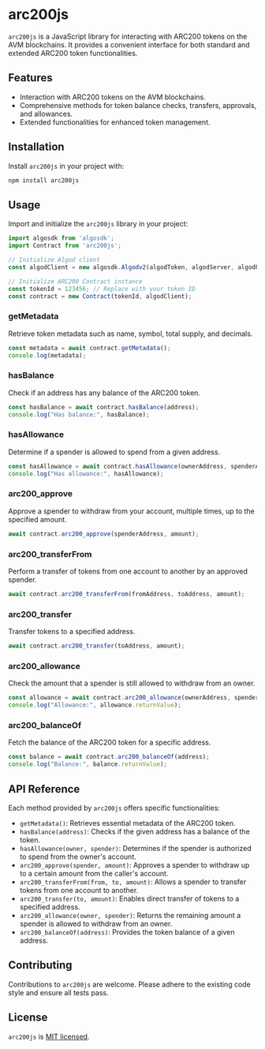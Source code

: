 # arc200js

`arc200js` is a JavaScript library for interacting with ARC200 tokens on the AVM blockchains. It provides a convenient interface for both standard and extended ARC200 token functionalities.

## Features

- Interaction with ARC200 tokens on the AVM blockchains.
- Comprehensive methods for token balance checks, transfers, approvals, and allowances.
- Extended functionalities for enhanced token management.

## Installation

Install `arc200js` in your project with:

```bash
npm install arc200js
```

## Usage

Import and initialize the `arc200js` library in your project:

```javascript
import algosdk from 'algosdk';
import Contract from 'arc200js';

// Initialize Algod client
const algodClient = new algosdk.Algodv2(algodToken, algodServer, algodPort);

// Initialize ARC200 Contract instance
const tokenId = 123456; // Replace with your token ID
const contract = new Contract(tokenId, algodClient);
```

### getMetadata

Retrieve token metadata such as name, symbol, total supply, and decimals.

```javascript
const metadata = await contract.getMetadata();
console.log(metadata);
```

### hasBalance

Check if an address has any balance of the ARC200 token.

```javascript
const hasBalance = await contract.hasBalance(address);
console.log("Has balance:", hasBalance);
```

### hasAllowance

Determine if a spender is allowed to spend from a given address.

```javascript
const hasAllowance = await contract.hasAllowance(ownerAddress, spenderAddress);
console.log("Has allowance:", hasAllowance);
```

### arc200_approve

Approve a spender to withdraw from your account, multiple times, up to the specified amount.

```javascript
await contract.arc200_approve(spenderAddress, amount);
```

### arc200_transferFrom

Perform a transfer of tokens from one account to another by an approved spender.

```javascript
await contract.arc200_transferFrom(fromAddress, toAddress, amount);
```

### arc200_transfer

Transfer tokens to a specified address.

```javascript
await contract.arc200_transfer(toAddress, amount);
```

### arc200_allowance

Check the amount that a spender is still allowed to withdraw from an owner.

```javascript
const allowance = await contract.arc200_allowance(ownerAddress, spenderAddress);
console.log("Allowance:", allowance.returnValue);
```

### arc200_balanceOf

Fetch the balance of the ARC200 token for a specific address.

```javascript
const balance = await contract.arc200_balanceOf(address);
console.log("Balance:", balance.returnValue);
```

## API Reference

Each method provided by `arc200js` offers specific functionalities:

- `getMetadata()`: Retrieves essential metadata of the ARC200 token.
- `hasBalance(address)`: Checks if the given address has a balance of the token.
- `hasAllowance(owner, spender)`: Determines if the spender is authorized to spend from the owner's account.
- `arc200_approve(spender, amount)`: Approves a spender to withdraw up to a certain amount from the caller's account.
- `arc200_transferFrom(from, to, amount)`: Allows a spender to transfer tokens from one account to another.
- `arc200_transfer(to, amount)`: Enables direct transfer of tokens to a specified address.
- `arc200_allowance(owner, spender)`: Returns the remaining amount a spender is allowed to withdraw from an owner.
- `arc200_balanceOf(address)`: Provides the token balance of a given address.

## Contributing

Contributions to `arc200js` are welcome. Please adhere to the existing code style and ensure all tests pass.

## License

`arc200js` is [MIT licensed](./LICENSE).
